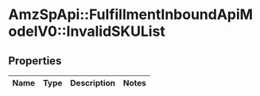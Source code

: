 # AmzSpApi::FulfillmentInboundApiModelV0::InvalidSKUList

## Properties
Name | Type | Description | Notes
------------ | ------------- | ------------- | -------------

